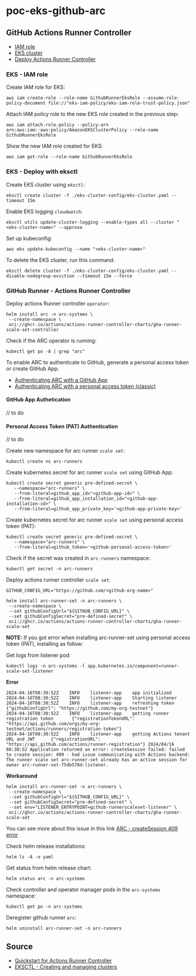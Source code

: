 # poc-eks-github-arc

## GitHub Actions Runner Controller

<!-- TOC -->

- [IAM role](#eks---iam-role)
- [EKS cluster](#eks---deploy-with-eksctl)
- [Deploy Actions Runner Controller](#github-runner---actions-runner-controller)

### EKS - IAM role

Create IAM role for EKS:
```shell
aws iam create-role --role-name GithubRunnerEksRole --assume-role-policy-document file://"eks-iam-policy/eks-iam-role-trust-policy.json"
```

Attach IAM policy role to the new EKS role created in the previous step:
```shell
aws iam attach-role-policy --policy-arn arn:aws:iam::aws:policy/AmazonEKSClusterPolicy --role-name GithubRunnerEksRole
```

Show the new IAM role created for EKS:
```shell
aws iam get-role --role-name GithubRunnerEksRole
```

### EKS - Deploy with eksctl

Create EKS cluster using `eksctl`:
```shell
eksctl create cluster -f ./eks-cluster-config/eks-cluster.yaml --timeout 15m
```

Enable EKS logging `cloudwatch`:
```shell
eksctl utils update-cluster-logging --enable-types all --cluster "<eks-cluster-name>" --approve
```

Set up kubeconfig:
```shell
aws eks update-kubeconfig --name "<eks-cluster-name>"
```

To delete the EKS cluster, run this command:
```shell
eksctl delete cluster -f ./eks-cluster-config/eks-cluster.yaml --disable-nodegroup-eviction --timeout 15m --force
```

### GitHub Runner - Actions Runner Controller

Deploy actions Runner controller `operator`:
```shell
helm install arc -n arc-systems \
 --create-namespace \
 oci://ghcr.io/actions/actions-runner-controller-charts/gha-runner-scale-set-controller
```

Check if the ARC operator is running:
```shell
kubectl get po -A | grep "arc"
```

To enable ARC to authenticate to GitHub, generate a personal access token or create GitHub App.

- [Authenticating ARC with a GitHub App](https://docs.github.com/en/actions/hosting-your-own-runners/managing-self-hosted-runners-with-actions-runner-controller/authenticating-to-the-github-api#authenticating-arc-with-a-github-app)
- [Authenticating ARC with a personal access token (classic)](https://docs.github.com/en/actions/hosting-your-own-runners/managing-self-hosted-runners-with-actions-runner-controller/authenticating-to-the-github-api#authenticating-arc-with-a-personal-access-token-classic)

#### GitHub App Authetication

// to do

#### Personal Access Token (PAT) Authentication

// to do

Create new namespace for arc runner `scale set`:
```shell
kubectl create ns arc-runners
```

Create kubernetes secret for arc runner `scale set` using GitHub App:
```shell
kubectl create secret generic pre-defined-secret \
   --namespace="arc-runners" \
   --from-literal=github_app_id="<github-app-id>" \
   --from-literal=github_app_installation_id="<github-app-installation-id>" \
   --from-literal=github_app_private_key='<github-app-private-key>'
```

Create kubernetes secret for arc runner `scale set` using personal access token (PAT):
```shell
kubectl create secret generic pre-defined-secret \
   --namespace="arc-runners" \
   --from-literal=github_token='<github-personal-access-token>'
```

Check if the secret was created in `arc-runners` namespace:
```shell
kubectl get secret -n arc-runners
```

Deploy actions runner controller `scale set`:
```shell
GITHUB_CONFIG_URL="https://github.com/<github-org-name>"
```

```shell
helm install arc-runner-set -n arc-runners \
 --create-namespace \
 --set githubConfigUrl="${GITHUB_CONFIG_URL}" \
 --set githubConfigSecret="pre-defined-secret" \
 oci://ghcr.io/actions/actions-runner-controller-charts/gha-runner-scale-set
```

**NOTE:** If you got error when installing arc-runner-set using personal access token (PAT), installing as follow:

Get logs from listener pod:
```shell
kubectl logs -n arc-systems -l app.kubernetes.io/component=runner-scale-set-listener
```

**Error**
```shell
2024-04-16T08:30:52Z    INFO    listener-app    app initialized
2024-04-16T08:30:52Z    INFO    listener-app    Starting listener
2024-04-16T08:30:52Z    INFO    listener-app    refreshing token        {"githubConfigUrl": "https://github.com/my-org-testnet"}
2024-04-16T08:30:52Z    INFO    listener-app    getting runner registration token       {"registrationTokenURL": "https://api.github.com/orgs/my-org-testnet/actions/runners/registration-token"}
2024-04-16T08:30:52Z    INFO    listener-app    getting Actions tenant URL and JWT      {"registrationURL": "https://api.github.com/actions/runner-registration"} 2024/04/16 08:30:52 Application returned an error: createSession failed: failed to create session: 409 - had issue communicating with Actions backend: The runner scale set arc-runner-set already has an active session for owner arc-runner-set-754b578d-listener.
```

**Workaround**
```shell
helm install arc-runner-set -n arc-runners \
 --create-namespace \
 --set githubConfigUrl="${GITHUB_CONFIG_URL}" \
 --set githubConfigSecret="pre-defined-secret" \
 --set env="LISTENER_ENTRYPOINT=github-runnerscaleset-listener" \
 oci://ghcr.io/actions/actions-runner-controller-charts/gha-runner-scale-set
```

You can see more about this issue in this link [ARC - createSession 409 error](https://github.com/actions/actions-runner-controller/issues/3209)

Check helm release installations:
```shell
helm ls -A -o yaml
```

Get status from helm release chart:
```shell
helm status arc -n arc-systems
```

Check controller and operator manager pods in the `arc-systems` namespace:
```shell
kubectl get po -n arc-systems
```

Deregister github runner `arc`:
```shell
helm uninstall arc-runner-set -n arc-runners
```






## Source

- [Quickstart for Actions Runner Controller](https://docs.github.com/en/actions/hosting-your-own-runners/managing-self-hosted-runners-with-actions-runner-controller/quickstart-for-actions-runner-controller)
- [EKSCTL - Creating and managing clusters](https://eksctl.io/usage/creating-and-managing-clusters/)

